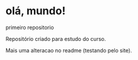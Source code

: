 # olá, mundo!
 primeiro repositorio

 Repositório criado para estudo do curso.
 
 Mais uma alteracao no readme (testando pelo site).
